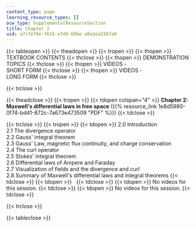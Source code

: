 ```yaml
---
content_type: page
learning_resource_types: []
ocw_type: SupplementalResourceSection
title: Chapter 2
uid: a7c7ef8e-f616-e7d9-68be-a8a1ea2367a0
---
```


{{< tableopen >}}
{{< theadopen >}}
{{< tropen >}}
{{< thopen >}}
TEXTBOOK CONTENTS
{{< thclose >}}
{{< thopen >}}
DEMONSTRATION TOPICS
{{< thclose >}}
{{< thopen >}}
VIDEOS -  
SHORT FORM
{{< thclose >}}
{{< thopen >}}
VIDEOS -  
LONG FORM
{{< thclose >}}

{{< trclose >}}

{{< theadclose >}}
{{< tropen >}}
{{< tdopen colspan="4" >}}
**Chapter 2: Maxwell's differential laws in free space** ({{% resource_link 1e8d5980-0f74-bd41-872c-7a673e473509 "PDF" %}})
{{< tdclose >}}

{{< trclose >}}
{{< tropen >}}
{{< tdopen >}}
2.0 Introduction  
2.1 The divergence operator  
2.2 Gauss' integral theorem  
2.3 Gauss' Law, magnetic flux continuity, and charge conservation  
2.4 The curl operator  
2.5 Stokes' integral theorem  
2.6 Differential laws of Ampere and Faraday  
2.7 Visualization of fields and the divergence and curl  
2.8 Summary of Maxwell's differential laws and integral theorems
{{< tdclose >}}
{{< tdopen >}}
 
{{< tdclose >}}
{{< tdopen >}}
No videos for this session.
{{< tdclose >}}
{{< tdopen >}}
No videos for this session.
{{< tdclose >}}

{{< trclose >}}

{{< tableclose >}}